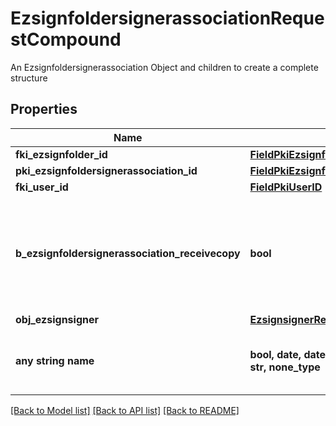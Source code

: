 # EzsignfoldersignerassociationRequestCompound

An Ezsignfoldersignerassociation Object and children to create a complete structure

## Properties
Name | Type | Description | Notes
------------ | ------------- | ------------- | -------------
**fki_ezsignfolder_id** | [**FieldPkiEzsignfolderID**](FieldPkiEzsignfolderID.md) |  | 
**pki_ezsignfoldersignerassociation_id** | [**FieldPkiEzsignfoldersignerassociationID**](FieldPkiEzsignfoldersignerassociationID.md) |  | [optional] 
**fki_user_id** | [**FieldPkiUserID**](FieldPkiUserID.md) |  | [optional] 
**b_ezsignfoldersignerassociation_receivecopy** | **bool** | If this flag is true. The signatory will receive a copy of every signed Ezsigndocument even if it ain&#39;t required to sign the document. | [optional] 
**obj_ezsignsigner** | [**EzsignsignerRequestCompound**](EzsignsignerRequestCompound.md) |  | [optional] 
**any string name** | **bool, date, datetime, dict, float, int, list, str, none_type** | any string name can be used but the value must be the correct type | [optional]

[[Back to Model list]](../README.md#documentation-for-models) [[Back to API list]](../README.md#documentation-for-api-endpoints) [[Back to README]](../README.md)


